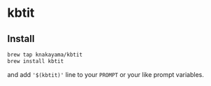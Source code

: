kbtit
=====

## Install

```bash
brew tap knakayama/kbtit
brew install kbtit
```

and add `'$(kbtit)'` line to your `PROMPT` or your like prompt variables.
